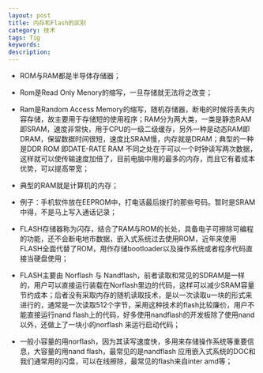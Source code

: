 ```yaml
---
layout: post
title: 内存和Flash的区别
category: 技术
tags: Tig
keywords:
description:
---
```


* ROM与RAM都是半导体存储器；

* Rom是Read Only Menory的缩写，一旦存储就无法将之改变；

* Ram是Random Access Memory的缩写，随机存储器，断电的时候将丢失内容存储，故主要用于存储短的使用程序；RAM分为两大类，一类是静态RAM即SRAM，速度非常快，用于CPU的一级二级缓存，另外一种是动态RAM即DRAM，保留数据时间很短，速度比SRAM慢，内存就是DRAM；典型的一种是DDR ROM 即DATE-RATE RAM 不同之处在于可以一个时钟读写两次数据，这样就可以使传输速度加倍了，目前电脑中用的最多的内存，而且它有着成本优势，可以提高带宽；

* 典型的RAM就是计算机的内存；

* 例子：手机软件放在EEPROM中，打电话最后拨打的那些号码。暂时是SRAM中得，不是马上写入通话记录；

* FLASH存储器称为闪存，结合了RAM与ROM的长处，具备电子可擦除可编程的功能，还不会断电地市数据，嵌入式系统过去使用ROM，近年来使用FLASH全面代替了ROM，用作存储bootloader以及操作系统或者程序代码直接当硬盘使用；

* FLASH主要由 Norflash 与 Nandflash，前者读取和常见的SDRAM是一样的，用户可以直接运行装载在Norflash里边的代码，这样可以减少SRAM容量节约成本；后者没有采取内存的随机读取技术，是以一次读取u一块的形式来进行的，通常是一次读取512个字节，采用这种技术的flash比较廉价，用户不能直接运行nand flash上的代码，好多使用nandflash的开发板除了使用nand以外，还做上了一块小的norflash 来运行启动代码；

* 一般小容量的用norflash，因为其读写速度快，多用来存储操作系统等重要信息，大容量的用nand flash，最常见的是nandflash 应用嵌入式系统的DOC和我们通常用的闪盘，可以在线擦除，最常见的flash来自inter amd等；


